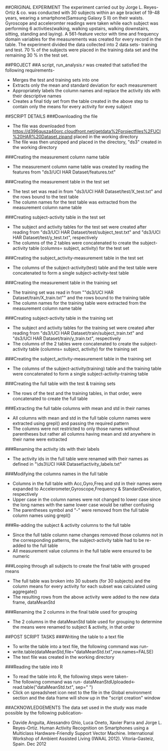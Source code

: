 ##ORIGINAL EXPERIMENT
The experiment carried out by Jorge L. Reyes-Ortiz & co. was conducted with 30 subjects within an age bracket of 19-48 years, wearing a smartphone(Samsung Galaxy S II) on their waists. Gyroscope and acceleromter readings were taken while each subject was performing 6 activities(walking, walking upstairs, walking downstairs, sitting, standing and laying). A 561-feature vector with time and frequency domain variables for the measurements was created for every record in the table. The experiment divided the data collected into 2 data sets- training and test. 70 % of the subjects were placed in the training data set and the remaining 30 % in the test set.

##PROJECT
##A script, run_analysis.r was created that satisfied the following requirements-
* Merges the test and training sets into one
* Extracts only the mean and standard deviation for each measurement
* Appropriately labels the column names and replace the activity ids with their descriptive names
* Creates a final tidy set from the table created in the above step to contain only the means for every activity for evey subject

##SCRIPT DETAILS
###Downloading the file
* The file was downloaded from https://d396qusza40orc.cloudfront.net/getdata%2Fprojectfiles%2FUCI%20HAR%20Dataset.zipand placed in the working directory
* The file was then unzipped and placed in the directory, "ds3" created in the working directory

###Creating the measurement column name table
* The measurement column name table was created by reading the features from "ds3/UCI HAR Dataset/features.txt"

###Creating the measurement table in the test set
* The test set was read in from "ds3/UCI HAR Dataset/test/X_test.txt" and the rows bound to the test table
* The column names for the test table was extracted from the measurement column name table

###Creating subject-activity table in the test set
* The subject and activity tables for the test set were created after reading from "ds3/UCI HAR Dataset/test/subject_test.txt" and "ds3/UCI HAR Dataset/test/y_test.txt", respectively
* The columns of the 2 tables were concatenated to create the subject-activity table (columns= subject, activity) for the test set

###Creating the subject_activity-measurement table in the test set
* The columns of the subject-activity(test) table and the test table were concatenated to form a single subject-activity-test table

###Creating the measurement table in the training set
* The training set was read in from ""ds3/UCI HAR Dataset/train/X_train.txt"" and the rows bound to the training table
* The column names for the training table were extracted from the measurement column name table

###Creating subject-activity table in the training set
* The subject and activity tables for the training set were created after reading from "ds3/UCI HAR Dataset/train/subject_train.txt" and "ds3/UCI HAR Dataset/train/y_train.txt", respectively
* The columns of the 2 tables were concatenated to create the subject-activity table (columns= subject, activity) for the training set

###Creating the subject_activity-measurement table in the training set
* The columns of the subject-activity(training) table and the training table were concatenated to form a single subject-activity-training table

###Creating the full table with the test & training sets
* The rows of the test and the training tables, in that order, were concatenated to create the full table 

###Extracting the full table columns with mean and std in their names
* All columns with mean and std in the full table column names were extracted using grepl() and passing the required pattern
* The columns were not restricted to only those names without parentheses but rather all columns having mean and std anywhere
in their name were extracted

###Renaming the activity ids with their labels
* The activity ids in the full table were renamed with their names as defined in "\ds3\UCI HAR Dataset\activity_labels.txt"

###Modifying the columns names in the full table
* Columns in the full table with Acc,Gyro,Freq and std in their names were expanded to Accelerometer,Gyroscope,Frequency &
StandardDeviation, respectively
* Upper case in the column names were not changed to lower case since the long names with the same lower case would be rather confusing
* The parentheses symbol and "-" were removed from the full table column names using grepl()

###Re-adding the subject & activity columns to the full table
* Since the full table column name changes removed those columns not in the corresponding patterns, the subject-activity table had to be re-added to the full table
* All measurement value columns in the full table were ensured to be numeric

###Looping through all subjects to create the final table with grouped means
* The full table was broken into 30 subsets (for 30 subjects) and the column means for every activity for each subset was calculated using aggregate()
* The resulting rows from the above activity were added to the new data frame, dataMeanStd

###Renaming the 2 columns in the final table used for grouping
* The 2 columns in the dataMeanStd table used for grouping to determine the means were renamed to subject & activity, in that order

##POST SCRIPT TASKS
###Writing the table to a text file
* To write the table into a text file, the following command was run-
* write.table(dataMeanStd,file="dataMeanStd.txt",row.names=FALSE)
* The text file was created in the working directory

###Reading the table into R
* To read the table into R, the following steps were taken-
* The following command was run- dataMeanStdUploaded<-read.table("dataMeanStd.txt", sep=" ")
* Click on spreadsheet icon next to the file in the Global environment section and the data frame will show up in the "script creation" window 

##ACKNOWLEDGEMENTS
The data set used in the study was made possible by the following publication-
* Davide Anguita, Alessandro Ghio, Luca Oneto, Xavier Parra and Jorge L. Reyes-Ortiz. Human Activity Recognition on Smartphones using a Multiclass Hardware-Friendly Support Vector Machine. International Workshop of Ambient Assisted Living (IWAAL 2012). Vitoria-Gasteiz, Spain. Dec 2012

